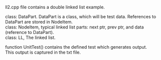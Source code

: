 ll2.cpp file contains a double linked list example.   

class: DataPart.  DataPart is a class, which will be test data.   References to DataPart are stored in NodeItem.    
class: NodeItem, typical linked list parts: next ptr, prev ptr, and data (reference to DataPart).  
class: LL, The  linked list.  

function UnitTest() contains the defined test which generates output.   
This output is captured in the txt file.
